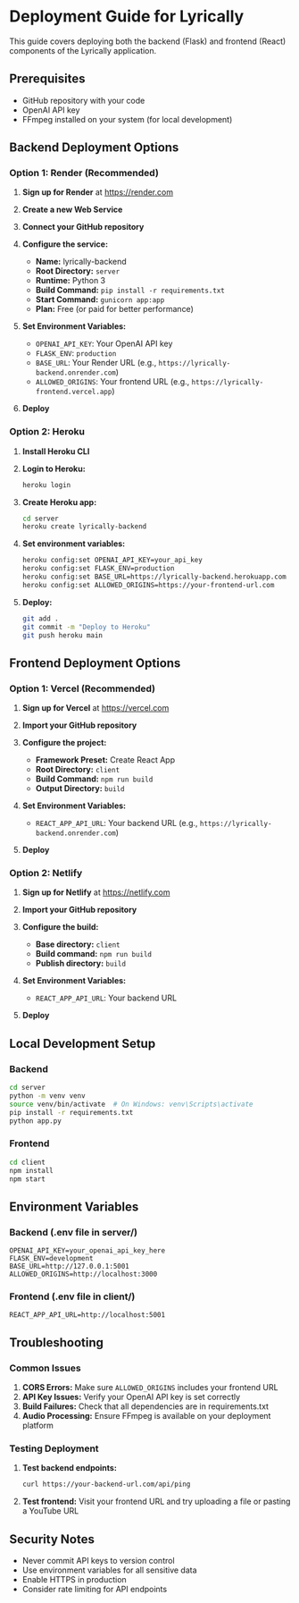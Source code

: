 # Deployment Guide for Lyrically

This guide covers deploying both the backend (Flask) and frontend (React) components of the Lyrically application.

## Prerequisites

- GitHub repository with your code
- OpenAI API key
- FFmpeg installed on your system (for local development)

## Backend Deployment Options

### Option 1: Render (Recommended)

1. **Sign up for Render** at https://render.com
2. **Create a new Web Service**
3. **Connect your GitHub repository**
4. **Configure the service:**
   - **Name:** lyrically-backend
   - **Root Directory:** `server`
   - **Runtime:** Python 3
   - **Build Command:** `pip install -r requirements.txt`
   - **Start Command:** `gunicorn app:app`
   - **Plan:** Free (or paid for better performance)

5. **Set Environment Variables:**
   - `OPENAI_API_KEY`: Your OpenAI API key
   - `FLASK_ENV`: `production`
   - `BASE_URL`: Your Render URL (e.g., `https://lyrically-backend.onrender.com`)
   - `ALLOWED_ORIGINS`: Your frontend URL (e.g., `https://lyrically-frontend.vercel.app`)

6. **Deploy**

### Option 2: Heroku

1. **Install Heroku CLI**
2. **Login to Heroku:**
   ```bash
   heroku login
   ```

3. **Create Heroku app:**
   ```bash
   cd server
   heroku create lyrically-backend
   ```

4. **Set environment variables:**
   ```bash
   heroku config:set OPENAI_API_KEY=your_api_key
   heroku config:set FLASK_ENV=production
   heroku config:set BASE_URL=https://lyrically-backend.herokuapp.com
   heroku config:set ALLOWED_ORIGINS=https://your-frontend-url.com
   ```

5. **Deploy:**
   ```bash
   git add .
   git commit -m "Deploy to Heroku"
   git push heroku main
   ```

## Frontend Deployment Options

### Option 1: Vercel (Recommended)

1. **Sign up for Vercel** at https://vercel.com
2. **Import your GitHub repository**
3. **Configure the project:**
   - **Framework Preset:** Create React App
   - **Root Directory:** `client`
   - **Build Command:** `npm run build`
   - **Output Directory:** `build`

4. **Set Environment Variables:**
   - `REACT_APP_API_URL`: Your backend URL (e.g., `https://lyrically-backend.onrender.com`)

5. **Deploy**

### Option 2: Netlify

1. **Sign up for Netlify** at https://netlify.com
2. **Import your GitHub repository**
3. **Configure the build:**
   - **Base directory:** `client`
   - **Build command:** `npm run build`
   - **Publish directory:** `build`

4. **Set Environment Variables:**
   - `REACT_APP_API_URL`: Your backend URL

5. **Deploy**

## Local Development Setup

### Backend
```bash
cd server
python -m venv venv
source venv/bin/activate  # On Windows: venv\Scripts\activate
pip install -r requirements.txt
python app.py
```

### Frontend
```bash
cd client
npm install
npm start
```

## Environment Variables

### Backend (.env file in server/)
```
OPENAI_API_KEY=your_openai_api_key_here
FLASK_ENV=development
BASE_URL=http://127.0.0.1:5001
ALLOWED_ORIGINS=http://localhost:3000
```

### Frontend (.env file in client/)
```
REACT_APP_API_URL=http://localhost:5001
```

## Troubleshooting

### Common Issues

1. **CORS Errors:** Make sure `ALLOWED_ORIGINS` includes your frontend URL
2. **API Key Issues:** Verify your OpenAI API key is set correctly
3. **Build Failures:** Check that all dependencies are in requirements.txt
4. **Audio Processing:** Ensure FFmpeg is available on your deployment platform

### Testing Deployment

1. **Test backend endpoints:**
   ```bash
   curl https://your-backend-url.com/api/ping
   ```

2. **Test frontend:** Visit your frontend URL and try uploading a file or pasting a YouTube URL

## Security Notes

- Never commit API keys to version control
- Use environment variables for all sensitive data
- Enable HTTPS in production
- Consider rate limiting for API endpoints 